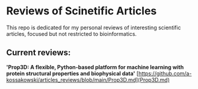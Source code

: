 # Reviews of Scinetific Articles

This repo is dedicated for my personal reviews of interesting scientific articles, focused but not restricted to bioinformatics.

## Current reviews:

**'Prop3D: A flexible, Python-based platform for machine learning with protein structural properties and biophysical data'**
[https://github.com/a-kossakowski/articles_reviews/blob/main/Prop3D.md](Prop3D.md)
